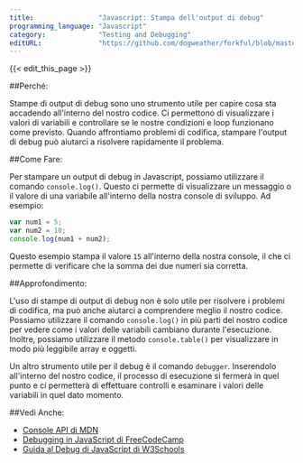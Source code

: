 ```yaml
---
title:                "Javascript: Stampa dell'output di debug"
programming_language: "Javascript"
category:             "Testing and Debugging"
editURL:              "https://github.com/dogweather/forkful/blob/master/content/it/javascript/printing-debug-output.md"
---
```


{{< edit_this_page >}}

##Perché:

Stampe di output di debug sono uno strumento utile per capire cosa sta accadendo all'interno del nostro codice. Ci permettono di visualizzare i valori di variabili e controllare se le nostre condizioni e loop funzionano come previsto. Quando affrontiamo problemi di codifica, stampare l'output di debug può aiutarci a risolvere rapidamente il problema.

##Come Fare:

Per stampare un output di debug in Javascript, possiamo utilizzare il comando `console.log()`. Questo ci permette di visualizzare un messaggio o il valore di una variabile all'interno della nostra console di sviluppo. Ad esempio:

```Javascript
var num1 = 5;
var num2 = 10;
console.log(num1 + num2);
```
Questo esempio stampa il valore `15` all'interno della nostra console, il che ci permette di verificare che la somma dei due numeri sia corretta.

##Approfondimento:

L'uso di stampe di output di debug non è solo utile per risolvere i problemi di codifica, ma può anche aiutarci a comprendere meglio il nostro codice. Possiamo utilizzare il comando `console.log()` in più parti del nostro codice per vedere come i valori delle variabili cambiano durante l'esecuzione. Inoltre, possiamo utilizzare il metodo `console.table()` per visualizzare in modo più leggibile array e oggetti.

Un altro strumento utile per il debug è il comando `debugger`. Inserendolo all'interno del nostro codice, il processo di esecuzione si fermerà in quel punto e ci permetterà di effettuare controlli e esaminare i valori delle variabili in quel dato momento.

##Vedi Anche:

- [Console API di MDN](https://developer.mozilla.org/it/docs/Web/API/Console)
- [Debugging in JavaScript di FreeCodeCamp](https://www.freecodecamp.org/news/javascript-debugging-tutorial-how-to-debug-with-chrome-devtools-2b471a67cdb1/)
- [Guida al Debug di JavaScript di W3Schools](https://www.w3schools.com/js/js_debugging.asp)